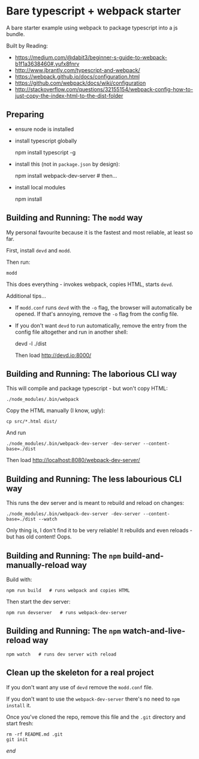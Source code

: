 # Bare typescript + webpack starter

A bare starter example using webpack to package typescript into a js bundle.

Built by Reading:

- https://medium.com/@dabit3/beginner-s-guide-to-webpack-b1f1a3638460#.yufx8fnrv
- http://www.jbrantly.com/typescript-and-webpack/
- https://webpack.github.io/docs/configuration.html
- https://github.com/webpack/docs/wiki/configuration
- http://stackoverflow.com/questions/32155154/webpack-config-how-to-just-copy-the-index-html-to-the-dist-folder


## Preparing

- ensure node is installed
- install typescript globally

    npm install typescript -g 

- install this (not in ``package.json`` by design):

    npm install webpack-dev-server   # then...

- install local modules

    npm install


## Building and Running: The ``modd`` way

My personal favourite because it is the fastest and most reliable, at
least so far.

First, install ``devd`` and ``modd``. 

Then run:

    modd

This does everything - invokes webpack, copies HTML, starts ``devd``.

Additional tips...

- If ``modd.conf`` runs ``devd`` with the ``-o`` flag, the browser will 
  automatically be opened.  If that's annoying, remove the ``-o`` flag 
  from the config file.

- If you don't want ``devd`` to run automatically, remove the entry from
  the config file altogether and run in another shell:

    devd -l ./dist

  Then load http://devd.io:8000/



## Building and Running: The laborious CLI way

This will compile and package typescript - but won't copy HTML:

    ./node_modules/.bin/webpack

Copy the HTML manually (I know, ugly):

    cp src/*.html dist/

And run 

    ./node_modules/.bin/webpack-dev-server -dev-server --content-base=./dist

Then load [http://localhost:8080/webpack-dev-server/](http://localhost:8080/webpack-dev-server/)


## Building and Running: The less labourious CLI way

This runs the dev server and is meant to rebuild and reload on changes:

    ./node_modules/.bin/webpack-dev-server -dev-server --content-base=./dist --watch

Only thing is, I don't find it to be very reliable! It rebuilds and even
reloads - but has old content! Oops.


## Building and Running: The ``npm`` build-and-manually-reload way

Build with:

    npm run build   # runs webpack and copies HTML

Then start the dev server:

    npm run devserver   # runs webpack-dev-server



## Building and Running: The ``npm`` watch-and-live-reload way


    npm watch   # runs dev server with reload



## Clean up the skeleton for a real project

If you don't want any use of ``devd`` remove the ``modd.conf`` file.

If you don't want to use the ``webpack-dev-server`` there's no need to ``npm install`` it.

Once you've cloned the repo, remove this file and the ``.git`` directory and start fresh:

    rm -rf README.md .git 
    git init


*end*

